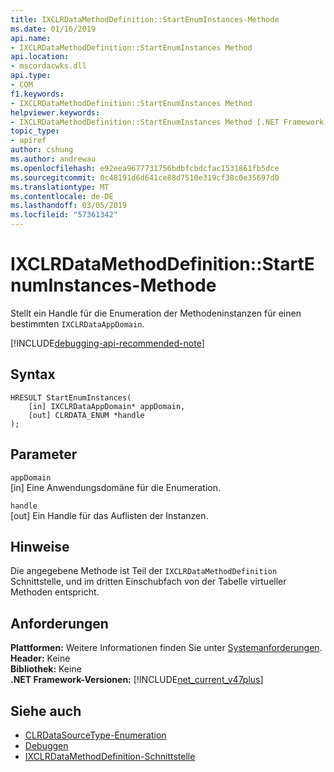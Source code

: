 ```yaml
---
title: IXCLRDataMethodDefinition::StartEnumInstances-Methode
ms.date: 01/16/2019
api.name:
- IXCLRDataMethodDefinition::StartEnumInstances Method
api.location:
- mscordacwks.dll
api.type:
- COM
f1.keywords:
- IXCLRDataMethodDefinition::StartEnumInstances Method
helpviewer.keywords:
- IXCLRDataMethodDefinition::StartEnumInstances Method [.NET Framework debugging]
topic_type:
- apiref
author: cshung
ms.author: andrewau
ms.openlocfilehash: e92eea9677731756bdbfcbdcfac1531861fb5dce
ms.sourcegitcommit: 0c48191d6d641ce88d7510e319cf38c0e35697d0
ms.translationtype: MT
ms.contentlocale: de-DE
ms.lasthandoff: 03/05/2019
ms.locfileid: "57361342"
---
```

# <a name="ixclrdatamethoddefinitionstartenuminstances-method"></a>IXCLRDataMethodDefinition::StartEnumInstances-Methode

Stellt ein Handle für die Enumeration der Methodeninstanzen für einen bestimmten `IXCLRDataAppDomain`.

[!INCLUDE[debugging-api-recommended-note](../../../../includes/debugging-api-recommended-note.md)]

## <a name="syntax"></a>Syntax

```
HRESULT StartEnumInstances(
    [in] IXCLRDataAppDomain* appDomain,
    [out] CLRDATA_ENUM *handle
);
```

## <a name="parameters"></a>Parameter

`appDomain`\
[in] Eine Anwendungsdomäne für die Enumeration.

`handle`\
[out] Ein Handle für das Auflisten der Instanzen.

## <a name="remarks"></a>Hinweise

Die angegebene Methode ist Teil der `IXCLRDataMethodDefinition` Schnittstelle, und im dritten Einschubfach von der Tabelle virtueller Methoden entspricht.

## <a name="requirements"></a>Anforderungen

**Plattformen:** Weitere Informationen finden Sie unter [Systemanforderungen](../../../../docs/framework/get-started/system-requirements.md).  
**Header:** Keine  
**Bibliothek:** Keine  
**.NET Framework-Versionen:** [!INCLUDE[net_current_v47plus](../../../../includes/net-current-v47plus.md)]  

## <a name="see-also"></a>Siehe auch

- [CLRDataSourceType-Enumeration](clrdatasourcetype-enumeration.md)
- [Debuggen](index.md)
- [IXCLRDataMethodDefinition-Schnittstelle](ixclrdatamethoddefinition-interface.md)